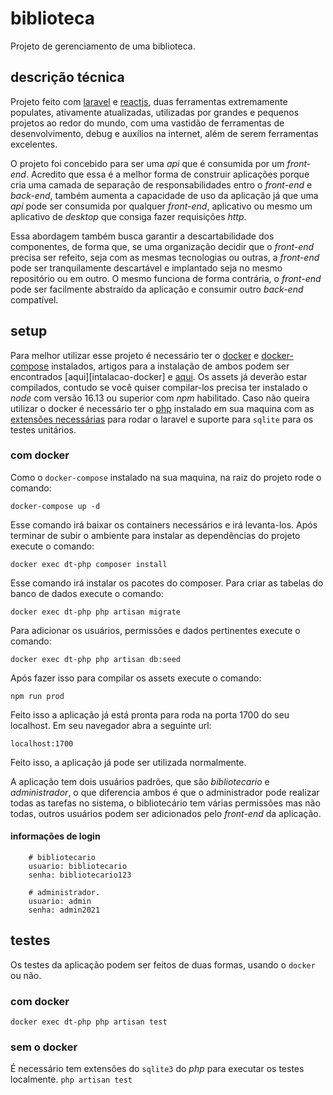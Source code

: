 # biblioteca
Projeto de gerenciamento de uma biblioteca.

## descrição técnica
Projeto feito com [laravel][laravel-site] e [reactjs][reactjs-site], duas ferramentas extremamente populates, ativamente atualizadas, utilizadas por grandes e pequenos projetos ao redor do mundo, com uma vastidão de ferramentas de desenvolvimento, debug e auxílios na internet, além de serem ferramentas excelentes.

O projeto foi concebido para ser uma _api_ que é consumida por um _front-end_. Acredito que essa é a melhor forma de construir aplicações porque cria uma camada de separação de responsabilidades entro o _front-end_ e _back-end_, também aumenta a capacidade de uso da aplicação já que uma _api_ pode ser consumida por qualquer _front-end_, aplicativo ou mesmo um aplicativo de _desktop_ que consiga fazer requisições _http_.

Essa abordagem também busca garantir a descartabilidade dos componentes, de forma que, se uma organização decidir que o _front-end_ precisa ser refeito, seja com as mesmas tecnologias ou outras, a _front-end_ pode ser tranquilamente descartável e implantado seja no mesmo repositório ou em outro. O mesmo funciona de forma contrária, o _front-end_ pode ser facilmente abstraído da aplicação e consumir outro _back-end_ compatível.

## setup
Para melhor utilizar esse projeto é necessário ter o [docker][docker-site] e [docker-compose][docker-compose-site] instalados, artigos para a instalação de ambos podem ser encontrados [aqui][intalacao-docker] e [aqui][instalacao-docker-compose]. Os assets já deverão estar compilados, contudo se você quiser compilar-los precisa ter instalado o _node_ com versão 16.13 ou superior com _npm_ habilitado.
Caso não queira utilizar o docker é necessário ter o [php][php-site] instalado em sua maquina com as [extensões necessárias][laravel-requirements-site] para rodar o laravel e suporte para `sqlite` para os testes unitários.

### com docker
Como o `docker-compose` instalado na sua maquina, na raiz do projeto rode o comando:

`docker-compose up -d`

Esse comando irá baixar os containers necessários e irá levanta-los. Após terminar de subir o ambiente para instalar as dependências do projeto execute o comando:

`docker exec dt-php composer install`

Esse comando irá instalar os pacotes do composer. Para criar as tabelas do banco de dados execute o comando:

`docker exec dt-php php artisan migrate`

Para adicionar os usuários, permissões e dados pertinentes execute o comando:

`docker exec dt-php php artisan db:seed`

Após fazer isso para compilar os assets execute o comando:

`npm run prod`

Feito isso a aplicação já está pronta para roda na porta 1700 do seu localhost. Em seu navegador abra a seguinte url:

`localhost:1700`

Feito isso, a aplicação já pode ser utilizada normalmente.

A aplicação tem dois usuários padrões, que são _bibliotecario_ e _administrador_, o que diferencia ambos é que o administrador pode realizar todas as tarefas no sistema, o bibliotecário tem várias permissões mas não todas, outros usuários podem ser adicionados pelo _front-end_ da aplicação.

#### informações de login
```
    # bibliotecario
    usuario: bibliotecario
    senha: bibliotecario123

    # administrador.
    usuario: admin
    senha: admin2021
```

## testes
Os testes da aplicação podem ser feitos de duas formas, usando o `docker` ou não.

### com docker
`docker exec dt-php php artisan test`

### sem o docker
É necessário tem extensões do `sqlite3` do _php_ para executar os testes localmente.
`php artisan test`

[laravel-site]: https://laravel.com/
[reactjs-site]: https://pt-br.reactjs.org/
[docker-site]: https://www.docker.com/
[docker-compose-site]: https://docs.docker.com/compose/
[instalacao-docker]: https://www.hostinger.com.br/tutoriais/install-docker-ubuntu
[instalacao-docker-compose]: https://www.digitalocean.com/community/tutorials/how-to-install-and-use-docker-compose-on-ubuntu-20-04-pt
[php-site]: https://www.php.net/
[laravel-requirements-site]: https://laravel.com/docs/8.x/deployment#server-requirements
